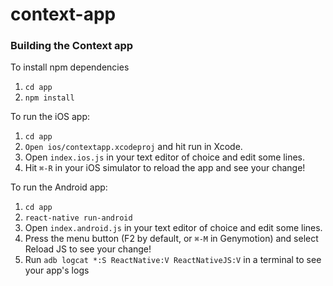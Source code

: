 # context-app

### Building the Context app

To install npm dependencies

1. `cd app`
2. `npm install`

To run the iOS app:

1. `cd app`
2. `Open ios/contextapp.xcodeproj` and hit run in Xcode.
3. Open `index.ios.js` in your text editor of choice and edit some lines.
4. Hit `⌘-R` in your iOS simulator to reload the app and see your change!

To run the Android app:

1. `cd app`
2. `react-native run-android`
3. Open `index.android.js` in your text editor of choice and edit some lines.
4. Press the menu button (F2 by default, or `⌘-M` in Genymotion) and select Reload JS to see your change!
4. Run `adb logcat *:S ReactNative:V ReactNativeJS:V` in a terminal to see your app's logs
